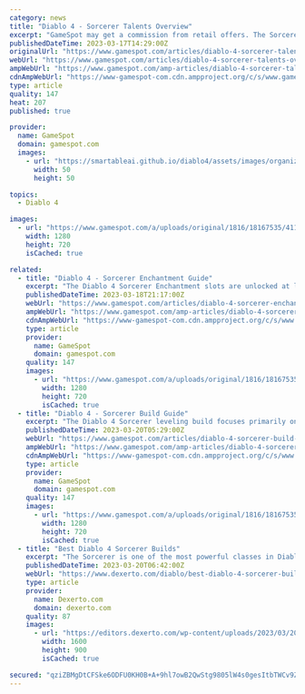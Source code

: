 ```yaml
---
category: news
title: "Diablo 4 - Sorcerer Talents Overview"
excerpt: "GameSpot may get a commission from retail offers. The Sorcerer in Diablo 4 can unleash the powers of fire, ice, and lightning. Apart from the skills/spells that can be cast, there are also talents ..."
publishedDateTime: 2023-03-17T14:29:00Z
originalUrl: "https://www.gamespot.com/articles/diablo-4-sorcerer-talents-overview-guide/1100-6512464/"
webUrl: "https://www.gamespot.com/articles/diablo-4-sorcerer-talents-overview-guide/1100-6512464/"
ampWebUrl: "https://www.gamespot.com/amp-articles/diablo-4-sorcerer-talents-overview-guide/1100-6512464/"
cdnAmpWebUrl: "https://www-gamespot-com.cdn.ampproject.org/c/s/www.gamespot.com/amp-articles/diablo-4-sorcerer-talents-overview-guide/1100-6512464/"
type: article
quality: 147
heat: 207
published: true

provider:
  name: GameSpot
  domain: gamespot.com
  images:
    - url: "https://smartableai.github.io/diablo4/assets/images/organizations/gamespot.com-50x50.jpg"
      width: 50
      height: 50

topics:
  - Diablo 4

images:
  - url: "https://www.gamespot.com/a/uploads/original/1816/18167535/4114197-diablo4sorcerertalentsguideoverview-.jpg"
    width: 1280
    height: 720
    isCached: true

related:
  - title: "Diablo 4 - Sorcerer Enchantment Guide"
    excerpt: "The Diablo 4 Sorcerer Enchantment slots are unlocked at levels 15 and 30. As of now, we're not sure about the requirement for the level 30 slot given that the beta caps characters up to level 25 only."
    publishedDateTime: 2023-03-18T21:17:00Z
    webUrl: "https://www.gamespot.com/articles/diablo-4-sorcerer-enchantment-guide/1100-6512479/"
    ampWebUrl: "https://www.gamespot.com/amp-articles/diablo-4-sorcerer-enchantment-guide/1100-6512479/"
    cdnAmpWebUrl: "https://www-gamespot-com.cdn.ampproject.org/c/s/www.gamespot.com/amp-articles/diablo-4-sorcerer-enchantment-guide/1100-6512479/"
    type: article
    provider:
      name: GameSpot
      domain: gamespot.com
    quality: 147
    images:
      - url: "https://www.gamespot.com/a/uploads/original/1816/18167535/4114521-diablo4sorcererenchantmentguide-sorcererbestenchantment-.jpg"
        width: 1280
        height: 720
        isCached: true
  - title: "Diablo 4 - Sorcerer Build Guide"
    excerpt: "The Diablo 4 Sorcerer leveling build focuses primarily on area-of-effect (AoE) due to countless enemy mobs that you have to eliminate. Moreover, since we're still at the game's beta stage, character's ..."
    publishedDateTime: 2023-03-20T05:29:00Z
    webUrl: "https://www.gamespot.com/articles/diablo-4-sorcerer-build-guide-leveling-beta/1100-6512478/"
    ampWebUrl: "https://www.gamespot.com/amp-articles/diablo-4-sorcerer-build-guide-leveling-beta/1100-6512478/"
    cdnAmpWebUrl: "https://www-gamespot-com.cdn.ampproject.org/c/s/www.gamespot.com/amp-articles/diablo-4-sorcerer-build-guide-leveling-beta/1100-6512478/"
    type: article
    provider:
      name: GameSpot
      domain: gamespot.com
    quality: 147
    images:
      - url: "https://www.gamespot.com/a/uploads/original/1816/18167535/4114514-diablo4sorcererlevelingbuildguidebeta-.jpg"
        width: 1280
        height: 720
        isCached: true
  - title: "Best Diablo 4 Sorcerer Builds"
    excerpt: "The Sorcerer is one of the most powerful classes in Diablo 4, and to make the most of them, here's our best Sorcerer classes."
    publishedDateTime: 2023-03-20T06:42:00Z
    webUrl: "https://www.dexerto.com/diablo/best-diablo-4-sorcerer-builds-2090724/"
    type: article
    provider:
      name: Dexerto.com
      domain: dexerto.com
    quality: 87
    images:
      - url: "https://editors.dexerto.com/wp-content/uploads/2023/03/20/diablo-4-best-sorcerer-build-e1679313854464.jpg"
        width: 1600
        height: 900
        isCached: true

secured: "qziZBMgDtCFSke6ODFU0KH0B+A+9hl7owB2QwStg9805lW4s0gesItbTWCv9ZkcEXNU08XjPVtsWBas+CnM2qfLxpUQyVu1wkYDFRKMtz+kJLy5mIv16cHEjFOzZ0QxRuorZnqX4BFxjkDPSYu6pYnn6KXK8eovldWNiy0MOnv/Ubncb8jGy3SZr5+HJX1xD/UIIdCwPRpzX2H0X9hJmQ0f7v4zr6rANwcyQ0BqV+dun65lGJRznieUOCV1s8Gw3J6cLSu6eLmkNazbpUYhNHGWFd3oxgnFct2KX10OxKqrnhp+RLUV9c8i6f2jpsmHVq3RasLCOLR6raUlirxhkZlCUsz6SLTjJV3djt5/AiVc=;rZWSL6dAWrMlbmvcUNKldw=="
---
```


